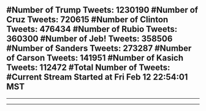 #Number of Trump Tweets: 1230190
#Number of Cruz Tweets: 720615
#Number of Clinton Tweets: 476434
#Number of Rubio Tweets: 360300
#Number of Jeb! Tweets: 358506
#Number of Sanders Tweets: 273287
#Number of Carson Tweets: 141951
#Number of Kasich Tweets: 112472
#Total Number of Tweets:  
#Current Stream Started at Fri Feb 12 22:54:01 MST
---
---
---
